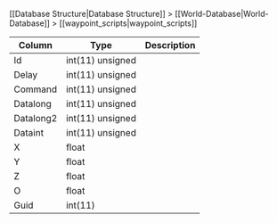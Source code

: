 [[Database Structure|Database Structure]] > [[World-Database|World-Database]] > [[waypoint_scripts|waypoint_scripts]]

Column | Type | Description
--- | --- | ---
Id | int(11) unsigned | 
Delay | int(11) unsigned | 
Command | int(11) unsigned | 
Datalong | int(11) unsigned | 
Datalong2 | int(11) unsigned | 
Dataint | int(11) unsigned | 
X | float | 
Y | float | 
Z | float | 
O | float | 
Guid | int(11) | 
